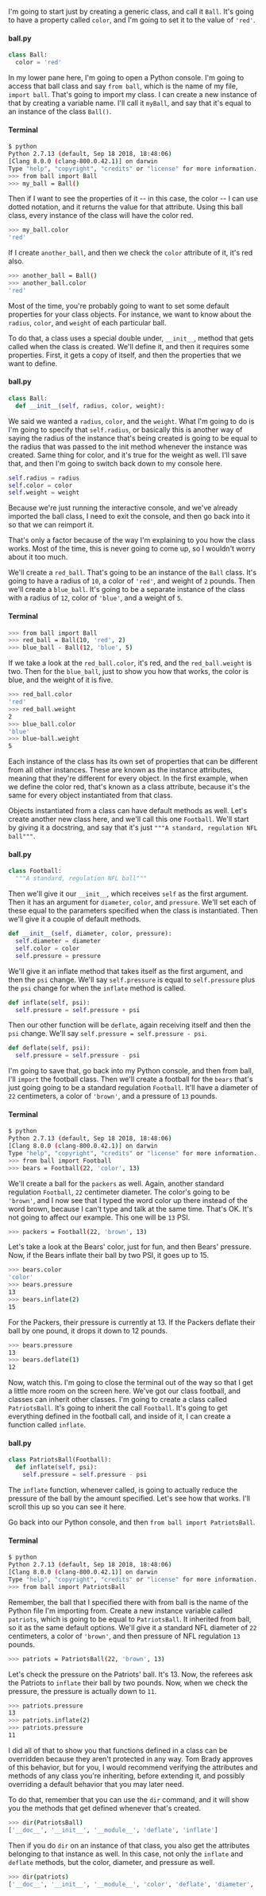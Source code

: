 I'm going to start just by creating a generic class, and call it `Ball`. It's going to have a property called `color`, and I'm going to set it to the value of `'red'`. 

#### ball.py
```python
class Ball:
  color = 'red'
```

In my lower pane here, I'm going to open a Python console. I'm going to access that ball class and say `from ball`, which is the name of my file, `import ball`. That's going to import my class. I can create a new instance of that by creating a variable name. I'll call it `myBall`, and say that it's equal to an instance of the class `Ball()`.

#### Terminal
```bash
$ python
Python 2.7.13 (default, Sep 18 2018, 18:48:06) 
[Clang 8.0.0 (clang-800.0.42.1)] on darwin
Type "help", "copyright", "credits" or "license" for more information.
>>> from ball import Ball
>>> my_ball = Ball()
```

Then if I want to see the properties of it -- in this case, the color -- I can use dotted notation, and it returns the value for that attribute. Using this ball class, every instance of the class will have the color red.

```bash
>>> my_ball.color
'red'
```

If I create `another_ball`, and then we check the `color` attribute of it, it's red also. 

```bash
>>> another_ball = Ball()
>>> another_ball.color
'red'
```

Most of the time, you're probably going to want to set some default properties for your class objects. For instance, we want to know about the `radius`, `color`, and `weight` of each particular ball.

To do that, a class uses a special double under, `__init__`, method that gets called when the class is created. We'll define it, and then it requires some properties. First, it gets a copy of itself, and then the properties that we want to define.

#### ball.py
```python
class Ball:
  def __init__(self, radius, color, weight):
``` 

We said we wanted a `radius`, `color`, and the `weight`. What I'm going to do is I'm going to specify that `self.radius`, or basically this is another way of saying the radius of the instance that's being created is going to be equal to the radius that was passed to the init method whenever the instance was created. Same thing for color, and it's true for the weight as well. I'll save that, and then I'm going to switch back down to my console here. 

```python
self.radius = radius
self.color = color
self.weight = weight
```

Because we're just running the interactive console, and we've already imported the ball class, I need to exit the console, and then go back into it so that we can reimport it.

That's only a factor because of the way I'm explaining to you how the class works. Most of the time, this is never going to come up, so I wouldn't worry about it too much. 

We'll create a `red_ball`. That's going to be an instance of the `Ball` class. It's going to have a radius of `10`, a color of `'red'`, and weight of `2` pounds. Then we'll create a `blue_ball`. It's going to be a separate instance of the class with a radius of `12`, color of `'blue'`, and a weight of `5`. 

#### Terminal
```bash
>>> from ball import Ball
>>> red_ball = Ball(10, 'red', 2)
>>> blue_ball - Ball(12, 'blue', 5)
```

If we take a look at the `red_ball.color`, it's red, and the `red_ball.weight` is two. Then for the `blue_ball`, just to show you how that works, the color is blue, and the weight of it is five.

```bash
>>> red_ball.color
'red'
>>> red_ball.weight
2
>>> blue_ball.color
'blue'
>>> blue-ball.weight
5
```

Each instance of the class has its own set of properties that can be different from all other instances. These are known as the instance attributes, meaning that they're different for every object. In the first example, when we define the color red, that's known as a class attribute, because it's the same for every object instantiated from that class.

Objects instantiated from a class can have default methods as well. Let's create another new class here, and we'll call this one `Football`. We'll start by giving it a docstring, and say that it's just `"""A standard, regulation NFL ball"""`.

#### ball.py
```python
class Football:
  """A standard, regulation NFL ball"""
```

Then we'll give it our `__init__`, which receives `self` as the first argument. Then it has an argument for `diameter`, `color`, and `pressure`. We'll set each of these equal to the parameters specified when the class is instantiated. Then we'll give it a couple of default methods.

```python
def __init__(self, diameter, color, pressure):
  self.diameter = diameter
  self.color = color
  self.pressure = pressure
```

We'll give it an inflate method that takes itself as the first argument, and then the `psi` change. We'll say `self.pressure` is equal to `self.pressure` plus the `psi` change for when the `inflate` method is called. 

```python
def inflate(self, psi):
  self.pressure = self.pressure + psi
```
Then our other function will be `deflate`, again receiving itself and then the `psi` change. We'll say `self.pressure = self.pressure - psi`.

```python
def deflate(self, psi):
  self.pressure = self.pressure - psi
```

I'm going to save that, go back into my Python console, and then from ball, I'll `import` the football class. Then we'll create a football for the `bears` that's just going going to be a standard regulation `Football`. It'll have a diameter of `22` centimeters, a color of `'brown'`, and a pressure of `13` pounds.

#### Terminal
```bash
$ python
Python 2.7.13 (default, Sep 18 2018, 18:48:06) 
[Clang 8.0.0 (clang-800.0.42.1)] on darwin
Type "help", "copyright", "credits" or "license" for more information.
>>> from ball import Football
>>> bears = Football(22, 'color', 13)
```

We'll create a ball for the `packers` as well. Again, another standard regulation `Football`, `22` centimeter diameter. The color's going to be `'brown'`, and I now see that I typed the word color up there instead of the word brown, because I can't type and talk at the same time. That's OK. It's not going to affect our example. This one will be `13` PSI. 

```bash
>>> packers = Football(22, 'brown', 13)
```

Let's take a look at the Bears' color, just for fun, and then Bears' pressure. Now, if the Bears inflate their ball by two PSI, it goes up to 15.

```bash 
>>> bears.color
'color'
>>> bears.pressure
13
>>> bears.inflate(2)
15
```

For the Packers, their pressure is currently at 13. If the Packers deflate their ball by one pound, it drops it down to 12 pounds. 

```bash 
>>> bears.pressure
13
>>> bears.deflate(1)
12
```

Now, watch this. I'm going to close the terminal out of the way so that I get a little more room on the screen here. We've got our class football, and classes can inherit other classes. I'm going to create a class called `PatriotsBall`. It's going to inherit the call `Football`. It's going to get everything defined in the football call, and inside of it, I can create a function called `inflate`.

#### ball.py
```python
class PatriotsBall(Football):
  def inflate(self, psi):
    self.pressure = self.pressure - psi
```

The `inflate` function, whenever called, is going to actually reduce the pressure of the ball by the amount specified. Let's see how that works. I'll scroll this up so you can see it here. 

Go back into our Python console, and then `from ball import PatriotsBall`.

#### Terminal
```bash
$ python
Python 2.7.13 (default, Sep 18 2018, 18:48:06) 
[Clang 8.0.0 (clang-800.0.42.1)] on darwin
Type "help", "copyright", "credits" or "license" for more information.
>>> from ball import PatriotsBall
```

Remember, the ball that I specified there with from ball is the name of the Python file I'm importing from. Create a new instance variable called `patriots`, which is going to be equal to `PatriotsBall`. It inherited from ball, so it as the same default options. We'll give it a standard NFL diameter of `22` centimeters, a color of `'brown'`, and then pressure of NFL regulation `13` pounds. 

```bash
>>> patriots = PatriotsBall(22, 'brown', 13)
```

Let's check the pressure on the Patriots' ball. It's 13. Now, the referees ask the Patriots to `inflate` their ball by two pounds. Now, when we check the pressure, the pressure is actually down to `11`.

```bash
>>> patriots.pressure
13
>>> patriots.inflate(2)
>>> patriots.pressure
11
```

I did all of that to show you that functions defined in a class can be overridden because they aren't protected in any way. Tom Brady approves of this behavior, but for you, I would recommend verifying the attributes and methods of any class you're inheriting, before extending it, and possibly overriding a default behavior that you may later need.

To do that, remember that you can use the `dir` command, and it will show you the methods that get defined whenever that's created. 

```bash
>>> dir(PatriotsBall)
['__doc__', '__init__', '__module__', 'deflate', 'inflate']
```

Then if you do `dir` on an instance of that class, you also get the attributes belonging to that instance as well. In this case, not only the `inflate` and `deflate` methods, but the color, diameter, and pressure as well. 

```bash
>>> dir(patriots)
['__doc__', '__init__', '__module__', 'color', 'deflate', 'diameter', 'inflate', 'pressure']
```
